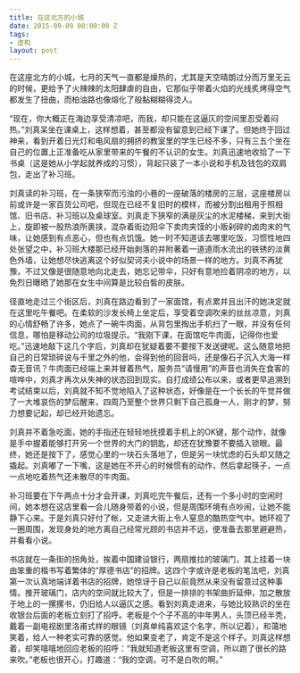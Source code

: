```yaml
---
title: 在这北方的小城
date: 2015-09-09 00:00:00 Z
tags:
- 虚构
layout: post
---
```


在这座北方的小城，七月的天气一直都是燥热的，尤其是天空晴朗过分而万里无云的时候，更给予了火辣辣的太阳肆虐的自由，它那似乎带着火焰的光线炙烤得空气都发生了扭曲，而柏油路也像熔化了般黏糊糊得烫人。

“现在，你大概正在海边享受清凉吧，而我，却只能在这逼仄的空间里忍受着闷热。”刘真呆坐在课桌上，这样想着，甚至都没有留意到已经下课了。但她终于回过神来，看到开着日光灯和电风扇的拥挤的教室里的学生已经不多，只有三五个坐在自己的位置上正准备吃从家里带来的午餐的不认识的女生。刘真迅速地收拾了一下书桌（这是她从小学起就养成的习惯），背起只装了一本小说和手机及钱包的双肩包，走出了补习班。

刘真读的补习班，在一条狭窄而污浊的小巷的一座破落的楼房的三层，这座楼房以前或许是一家百货公司吧，但现在已经不复旧时的模样，而被分割出租用于照相馆、旧书店、补习班以及桌球室。刘真走下狭窄的满是灰尘的水泥楼梯，来到大街上，旋即被一股热浪所裹挟，混杂着街边阳伞下卖肉夹馍的小贩剁碎的卤肉末的气味，让她感到有点恶心，但也有点饥饿。她一时不知道该去哪里吃饭，习惯性地四处张望之中，补习班大楼那已经开始剥落的并附著着一道道雨水流出的铁锈的淡黄色外墙，让她想尽快逃离这个好似契诃夫小说中的场景一样的地方。刘真不再犹豫，不过又像是很随意地向北走去，她忘记带伞，只好有意地捡着阴凉的地方，以免烈日曝晒了她那在女生中间算是比较白皙的皮肤。

径直地走过三个街区后，刘真在路边看到了一家面馆，有点累并且出汗的她决定就在这里吃午餐吧。在柔软的沙发长椅上坐定后，享受着空调吹来的丝丝凉意，刘真的心情舒畅了许多，她点了一碗牛肉面，从背包里掏出手机扫了一眼，并没有任何信息，哪怕是移动公司的垃圾提示。“我刚下课，在面馆吃牛肉面，记得你也爱吃。”迅速地敲下这几个字后，刘真却在犹疑着要不要按下发送键呢。这么随意地把自己的日常琐碎说与千里之外的他，会得到他的回音吗，还是像石子沉入大海一样杳无音讯？牛肉面已经端上来并冒着热气，服务员“请慢用”的声音也消失在食客的喧哗中，刘真才再次从失神的状态回到现实。自打成绩公布以来，或者更早追溯到考试结束以后，刘真就不知不觉地陷入了这种状态，好像是在一个长长的午觉并做了一大堆哀伤的梦后醒来，四周乃至整个世界只剩下自己孤身一人，刚才的梦，努力想要记起，却已经开始遗忘。

刘真并不着急吃面，她的手指还在轻轻地抚摸着手机上的OK键，那个动作，就像是手中握着能够打开另一个世界的大门的钥匙，却还在犹豫要不要插入锁眼。最终，她还是按下了，感觉心里的一块石头落地了，但是另一块忧虑的石头却又随之撬起。刘真嘟了一下嘴，这是她在不开心的时候惯有的动作，然后拿起筷子，一点一点地吃着热气还未散尽的牛肉面。

补习班要在下午两点十分才会开课，刘真吃完午餐后，还有一个多小时的空闲时间，她本想在这店里看一会儿随身带着的小说，但是周围环境有点吵闹，让她不能静下心来。于是刘真只好付了帐，又走进大街上令人窒息的酷热空气中。她环视了一圈周围，发现身处的地方离自己经常光顾的书店并不远，便准备去那里避避热，并看看小说。

书店就在一条街的拐角处，挨着中国建设银行，两扇推拉的玻璃门，其上挂着一块由笨重的楷书写着繁体的“厚德书店”的招牌。这四个字或许是老板的笔法吧，刘真第一次认真地端详着书店的招牌，她惊讶于自己以前竟然从来没有留意过这种事情。推开玻璃门，店内的空间就比较大了，但是一排排的书架曲折延伸，加之散放于地上的一摞摞书，仍旧给人以逼仄之感。看到刘真走进来，与她比较熟识的坐在收银台后面的老板立刻打了招呼。老板是个个子不高的中年男人，头顶已经半秃，戴着一副电视剧里洛甫式样的眼镜（刘真单纯喜欢这个名字，所以记着），和蔼地笑着，给人一种老实可靠的感觉。他如果变老了，肯定不是这个样子。刘真这样想着，却笑嘻嘻地回应老板的招呼：“我就知道老板这里有空调，所以跑了很长的路来吹。”老板也很开心，打趣道：“我的空调，可不是白吹的啊。”
